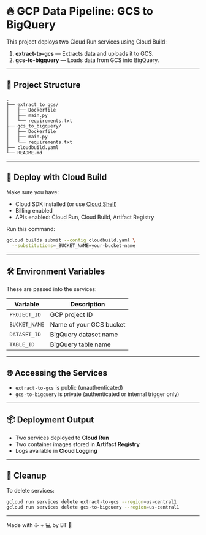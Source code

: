 # 🔥 GCP Data Pipeline: GCS to BigQuery

This project deploys two Cloud Run services using Cloud Build:
1. **extract-to-gcs** — Extracts data and uploads it to GCS.
2. **gcs-to-bigquery** — Loads data from GCS into BigQuery.

---

## 📁 Project Structure

```
.
├── extract_to_gcs/
│   ├── Dockerfile
│   ├── main.py
│   └── requirements.txt
├── gcs_to_bigquery/
│   ├── Dockerfile
│   ├── main.py
│   └── requirements.txt
├── cloudbuild.yaml
└── README.md
```

---

## 🚀 Deploy with Cloud Build

Make sure you have:
- Cloud SDK installed (or use [Cloud Shell](https://shell.cloud.google.com))
- Billing enabled
- APIs enabled: Cloud Run, Cloud Build, Artifact Registry

Run this command:

```bash
gcloud builds submit --config cloudbuild.yaml \
  --substitutions=_BUCKET_NAME=your-bucket-name
```

---

## 🛠️ Environment Variables

These are passed into the services:

| Variable      | Description                         |
|---------------|-------------------------------------|
| `PROJECT_ID`  | GCP project ID                      |
| `BUCKET_NAME` | Name of your GCS bucket             |
| `DATASET_ID`  | BigQuery dataset name               |
| `TABLE_ID`    | BigQuery table name                 |

---

## 🌐 Accessing the Services

- `extract-to-gcs` is public (unauthenticated)
- `gcs-to-bigquery` is private (authenticated or internal trigger only)

---

## 📦 Deployment Output

- Two services deployed to **Cloud Run**
- Two container images stored in **Artifact Registry**
- Logs available in **Cloud Logging**

---

## 🧽 Cleanup

To delete services:

```bash
gcloud run services delete extract-to-gcs --region=us-central1
gcloud run services delete gcs-to-bigquery --region=us-central1
```

---

Made with ☕ + 💻 by BT 💖
